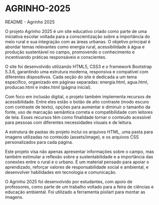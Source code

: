 # AGRINHO-2025

README - Agrinho 2025

O projeto Agrinho 2025 é um site educativo criado como parte de uma iniciativa escolar voltada para a conscientização sobre a importância do meio rural e sua integração com as áreas urbanas. O objetivo principal é abordar temas relevantes como energia rural, acessibilidade à água e produção sustentável no campo, promovendo o conhecimento e incentivando práticas responsáveis e conscientes.

O site foi desenvolvido utilizando HTML5, CSS3 e o framework Bootstrap 5.3.6, garantindo uma estrutura moderna, responsiva e compatível com diferentes dispositivos. Cada seção do site é dedicada a um tema específico, organizado em páginas separadas: energia.html, agua.html, producao.html e index.html (página inicial).

Com foco em inclusão digital, o projeto também implementa recursos de acessibilidade. Entre eles estão o botão de alto contraste (modo escuro com contraste de texto), opções para aumentar e diminuir o tamanho da fonte, uso de marcação semântica correta e compatibilidade com leitores de tela. Esses recursos têm como finalidade tornar o conteúdo acessível para pessoas com diferentes necessidades visuais e de leitura.

A estrutura de pastas do projeto inclui os arquivos HTML, uma pasta para imagens utilizadas no conteúdo (assets/image), e os arquivos CSS personalizados para cada página.

Este projeto visa não apenas apresentar informações sobre o campo, mas também estimular a reflexão sobre a sustentabilidade e a importância das conexões entre o rural e o urbano. É um material pensado para apoiar o aprendizado, reforçar valores de responsabilidade social e ambiental, e desenvolver habilidades em tecnologia e comunicação.

O Agrinho 2025 foi desenvolvido por estudantes, com apoio de professores, como parte de um trabalho voltado para a feira de ciências e educação ambiental.
Foi utilizado a ferramenta pixilart para montar as imagens.
